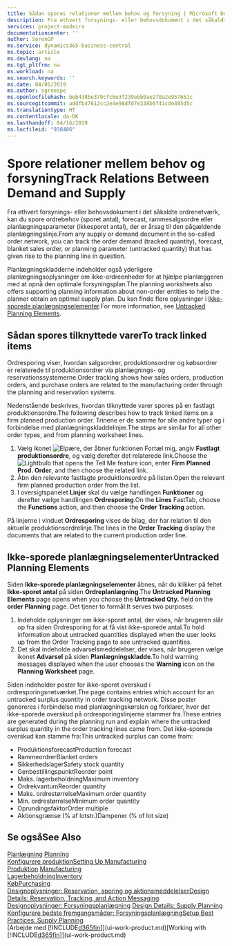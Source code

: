 ```yaml
---
title: Sådan spores relationer mellem behov og forsyning | Microsoft Docs
description: Fra ethvert forsynings- eller behovsdokument i det såkaldte ordrenetværk, kan du spore ordrebehov (sporet antal), forecast, rammesalgsordre eller planlægningsparameter (ikkesporet antal), der er årsag til den pågældende planlægningslinje.
services: project-madeira
documentationcenter: ''
author: SorenGP
ms.service: dynamics365-business-central
ms.topic: article
ms.devlang: na
ms.tgt_pltfrm: na
ms.workload: na
ms.search.keywords: ''
ms.date: 04/01/2019
ms.author: sgroespe
ms.openlocfilehash: beb438be379cfc6e3f239ebb0ae270a2e957651c
ms.sourcegitcommit: addfb47612cc2e4e98dfd7e338b6f41cde405d5c
ms.translationtype: HT
ms.contentlocale: da-DK
ms.lasthandoff: 04/16/2019
ms.locfileid: "938486"
---
```

# <a name="track-relations-between-demand-and-supply"></a><span data-ttu-id="57b02-103">Spore relationer mellem behov og forsyning</span><span class="sxs-lookup"><span data-stu-id="57b02-103">Track Relations Between Demand and Supply</span></span>
<span data-ttu-id="57b02-104">Fra ethvert forsynings- eller behovsdokument i det såkaldte ordrenetværk, kan du spore ordrebehov (sporet antal), forecast, rammesalgsordre eller planlægningsparameter (ikkesporet antal), der er årsag til den pågældende planlægningslinje.</span><span class="sxs-lookup"><span data-stu-id="57b02-104">From any supply or demand document in the so-called order network, you can track the order demand (tracked quantity), forecast, blanket sales order, or planning parameter (untracked quantity) that has given rise to the planning line in question.</span></span>

<span data-ttu-id="57b02-105">Planlægningskladderne indeholder også yderligere planlægningsoplysninger om ikke-ordreenheder for at hjælpe planlæggeren med at opnå den optimale forsyningsplan.</span><span class="sxs-lookup"><span data-stu-id="57b02-105">The planning worksheets also offers supporting planning information about non-order entities to help the planner obtain an optimal supply plan.</span></span> <span data-ttu-id="57b02-106">Du kan finde flere oplysninger i [Ikke-sporede planlægningselementer](production-how-track-demand-supply.md#untracked-planning-elements).</span><span class="sxs-lookup"><span data-stu-id="57b02-106">For more information, see [Untracked Planning Elements](production-how-track-demand-supply.md#untracked-planning-elements).</span></span>

## <a name="to-track-linked-items"></a><span data-ttu-id="57b02-107">Sådan spores tilknyttede varer</span><span class="sxs-lookup"><span data-stu-id="57b02-107">To track linked items</span></span>
<span data-ttu-id="57b02-108">Ordresporing viser, hvordan salgsordrer, produktionsordrer og købsordrer er relaterede til produktionsordrer via planlægnings- og reservationssystemerne.</span><span class="sxs-lookup"><span data-stu-id="57b02-108">Order tracking shows how sales orders, production orders, and purchase orders are related to the manufacturing order through the planning and reservation systems.</span></span>

<span data-ttu-id="57b02-109">Nedenstående beskrives, hvordan tilknyttede varer spores på en fastlagt produktionsordre.</span><span class="sxs-lookup"><span data-stu-id="57b02-109">The following describes how to track linked items on a firm planned production order.</span></span> <span data-ttu-id="57b02-110">Trinene er de samme for alle andre typer og i forbindelse med planlægningskladdelinjer.</span><span class="sxs-lookup"><span data-stu-id="57b02-110">The steps are similar for all other order types, and from planning worksheet lines.</span></span>

1. <span data-ttu-id="57b02-111">Vælg ikonet ![Elpære, der åbner funktionen Fortæl mig](media/ui-search/search_small.png "Fortæl mig, hvad du vil foretage dig"), angiv **Fastlagt produktionsordre**, og vælg derefter det relaterede link.</span><span class="sxs-lookup"><span data-stu-id="57b02-111">Choose the ![Lightbulb that opens the Tell Me feature](media/ui-search/search_small.png "Tell me what you want to do") icon, enter **Firm Planned Prod. Order**, and then choose the related link.</span></span>
2. <span data-ttu-id="57b02-112">Åbn den relevante fastlagte produktionsordre på listen.</span><span class="sxs-lookup"><span data-stu-id="57b02-112">Open the relevant firm planned production order from the list.</span></span>
3. <span data-ttu-id="57b02-113">I oversigtspanelet **Linjer** skal du vælge handlingen **Funktioner** og derefter vælge handlingen **Ordresporing**.</span><span class="sxs-lookup"><span data-stu-id="57b02-113">On the **Lines** FastTab, choose the **Functions** action, and then choose the **Order Tracking** action.</span></span>

<span data-ttu-id="57b02-114">På linjerne i vinduet **Ordresporing** vises de bilag, der har relation til den aktuelle produktionsordrelinje.</span><span class="sxs-lookup"><span data-stu-id="57b02-114">The lines in the **Order Tracking** display the documents that are related to the current production order line.</span></span>

## <a name="untracked-planning-elements"></a><span data-ttu-id="57b02-115">Ikke-sporede planlægningselementer</span><span class="sxs-lookup"><span data-stu-id="57b02-115">Untracked Planning Elements</span></span>
<span data-ttu-id="57b02-116">Siden **Ikke-sporede planlægningselementer** åbnes, når du klikker på feltet **Ikke-sporet antal** på siden **Ordreplanlægning**.</span><span class="sxs-lookup"><span data-stu-id="57b02-116">The **Untracked Planning Elements** page opens when you choose the **Untracked Qty.** field on the **order Planning** page.</span></span> <span data-ttu-id="57b02-117">Det tjener to formål:</span><span class="sxs-lookup"><span data-stu-id="57b02-117">It serves two purposes:</span></span>

1. <span data-ttu-id="57b02-118">Indeholde oplysninger om ikke-sporet antal, der vises, når brugeren slår op fra siden Ordresporing for at få vist ikke-sporede antal.</span><span class="sxs-lookup"><span data-stu-id="57b02-118">To hold information about untracked quantities displayed when the user looks up from the Order Tracking page to see untracked quantities.</span></span>
2. <span data-ttu-id="57b02-119">Det skal indeholde advarselsmeddelelser, der vises, når brugeren vælge ikonet **Advarsel** på siden **Planlægningskladde**.</span><span class="sxs-lookup"><span data-stu-id="57b02-119">To hold warning messages displayed when the user chooses the **Warning** icon on the **Planning Worksheet** page.</span></span>

<span data-ttu-id="57b02-120">Siden indeholder poster for ikke-sporet overskud i ordresporingsnetværket.</span><span class="sxs-lookup"><span data-stu-id="57b02-120">The page contains entries which account for an untracked surplus quantity in order tracking network.</span></span> <span data-ttu-id="57b02-121">Disse poster genereres i forbindelse med planlægningskørslen og forklarer, hvor det ikke-sporede overskud på ordresporingslinjerne stammer fra.</span><span class="sxs-lookup"><span data-stu-id="57b02-121">These entries are generated during the planning run and explain where the untracked surplus quantity in the order tracking lines came from.</span></span> <span data-ttu-id="57b02-122">Det ikke-sporede overskud kan stamme fra:</span><span class="sxs-lookup"><span data-stu-id="57b02-122">This untracked surplus can come from:</span></span>

- <span data-ttu-id="57b02-123">Produktionsforecast</span><span class="sxs-lookup"><span data-stu-id="57b02-123">Production forecast</span></span>
- <span data-ttu-id="57b02-124">Rammeordrer</span><span class="sxs-lookup"><span data-stu-id="57b02-124">Blanket orders</span></span>
- <span data-ttu-id="57b02-125">Sikkerhedslager</span><span class="sxs-lookup"><span data-stu-id="57b02-125">Safety stock quantity</span></span>
- <span data-ttu-id="57b02-126">Genbestillingspunkt</span><span class="sxs-lookup"><span data-stu-id="57b02-126">Reorder point</span></span>
- <span data-ttu-id="57b02-127">Maks. lagerbeholdning</span><span class="sxs-lookup"><span data-stu-id="57b02-127">Maximum inventory</span></span>
- <span data-ttu-id="57b02-128">Ordrekvantum</span><span class="sxs-lookup"><span data-stu-id="57b02-128">Reorder quantity</span></span>
- <span data-ttu-id="57b02-129">Maks. ordrestørrelse</span><span class="sxs-lookup"><span data-stu-id="57b02-129">Maximum order quantity</span></span>
- <span data-ttu-id="57b02-130">Min. ordrestørrelse</span><span class="sxs-lookup"><span data-stu-id="57b02-130">Minimum order quantity</span></span>
- <span data-ttu-id="57b02-131">Oprundingsfaktor</span><span class="sxs-lookup"><span data-stu-id="57b02-131">Order multiple</span></span>
- <span data-ttu-id="57b02-132">Aktionsgrænse (% af lotstr.)</span><span class="sxs-lookup"><span data-stu-id="57b02-132">Dampener (% of lot size)</span></span>

## <a name="see-also"></a><span data-ttu-id="57b02-133">Se også</span><span class="sxs-lookup"><span data-stu-id="57b02-133">See Also</span></span>  
<span data-ttu-id="57b02-134">[Planlægning](production-planning.md) </span><span class="sxs-lookup"><span data-stu-id="57b02-134">[Planning](production-planning.md) </span></span>  
[<span data-ttu-id="57b02-135">Konfigurere produktion</span><span class="sxs-lookup"><span data-stu-id="57b02-135">Setting Up Manufacturing</span></span>](production-configure-production-processes.md)  
<span data-ttu-id="57b02-136">[Produktion](production-manage-manufacturing.md)  </span><span class="sxs-lookup"><span data-stu-id="57b02-136">[Manufacturing](production-manage-manufacturing.md)  </span></span>  
[<span data-ttu-id="57b02-137">Lagerbeholdning</span><span class="sxs-lookup"><span data-stu-id="57b02-137">Inventory</span></span>](inventory-manage-inventory.md)  
[<span data-ttu-id="57b02-138">Køb</span><span class="sxs-lookup"><span data-stu-id="57b02-138">Purchasing</span></span>](purchasing-manage-purchasing.md)  
[<span data-ttu-id="57b02-139">Designoplysninger: Reservation, sporing og aktionsmeddelelser</span><span class="sxs-lookup"><span data-stu-id="57b02-139">Design Details: Reservation, Tracking, and Action Messaging</span></span>](design-details-reservation-order-tracking-and-action-messaging.md)  
<span data-ttu-id="57b02-140">[Designoplysninger: Forsyningsplanlægning](design-details-supply-planning.md) </span><span class="sxs-lookup"><span data-stu-id="57b02-140">[Design Details: Supply Planning](design-details-supply-planning.md) </span></span>  
[<span data-ttu-id="57b02-141">Konfigurere bedste fremgangsmåder: Forsyningsplanlægning</span><span class="sxs-lookup"><span data-stu-id="57b02-141">Setup Best Practices: Supply Planning</span></span>](setup-best-practices-supply-planning.md)  
<span data-ttu-id="57b02-142">[Arbejde med [!INCLUDE[d365fin](includes/d365fin_md.md)]](ui-work-product.md)</span><span class="sxs-lookup"><span data-stu-id="57b02-142">[Working with [!INCLUDE[d365fin](includes/d365fin_md.md)]](ui-work-product.md)</span></span>
